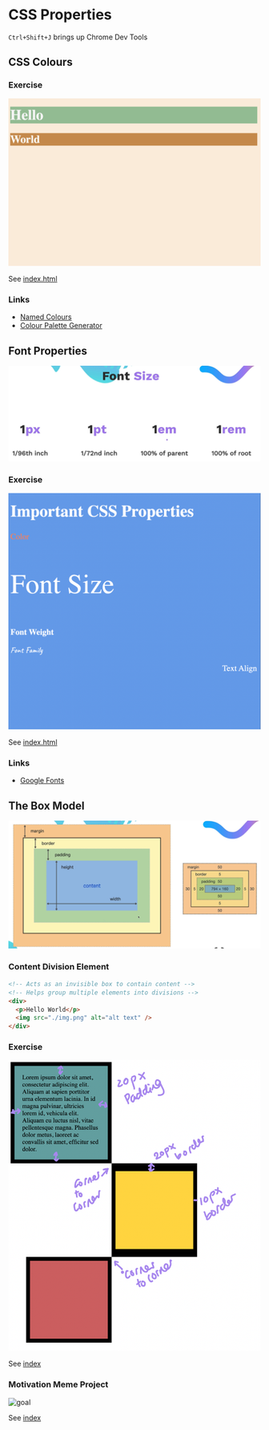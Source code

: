 # CSS Properties

`Ctrl+Shift+J` brings up Chrome Dev Tools

## CSS Colours

### Exercise

![goal](./src/6.0%20CSS%20Colors/goal.png)

See [index.html](./src/6.0%20CSS%20Colors/index.html)

### Links

- [Named Colours](https://developer.mozilla.org/en-US/docs/Web/CSS/named-color)
- [Colour Palette Generator](https://coolors.co/generate)

## Font Properties

![font_sizes](./img/font_sizes.png)

### Exercise

![goal](./src/6.1%20Font%20Properties/goal.png)

See [index.html](./src/6.1%20Font%20Properties/index.html)

### Links

- [Google Fonts](https://fonts.google.com/)

## The Box Model

![box_model](./img/box_model.png)

### Content Division Element

```html
<!-- Acts as an invisible box to contain content -->
<!-- Helps group multiple elements into divisions -->
<div>
  <p>Hello World</p>
  <img src="./img.png" alt="alt text" />
</div>
```

### Exercise

![goal](./src/6.3%20CSS%20Box%20Model/goal.png)

See [index](./src/6.3%20CSS%20Box%20Model/index.html)

### Motivation Meme Project

![goal](./src/6.4%20Motivation%20Meme%20Project/goal.png)

See [index](./src/6.4%20Motivation%20Meme%20Project/index.html)
